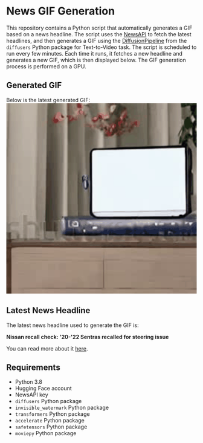 # News GIF Generation
This repository contains a Python script that automatically generates a GIF based on a news headline. The script uses the [NewsAPI](https://newsapi.org/) to fetch the latest headlines, and then generates a GIF using the [DiffusionPipeline](https://github.com/huggingface/diffusers) from the `diffusers` Python package for Text-to-Video task.
The script is scheduled to run every few minutes. Each time it runs, it fetches a new headline and generates a new GIF, which is then displayed below. The GIF generation process is performed on a GPU.

## Generated GIF
Below is the latest generated GIF:
![Generated GIF](output.gif?raw=true&v=1692574426)

## Latest News Headline
The latest news headline used to generate the GIF is:

**Nissan recall check: '20-'22 Sentras recalled for steering issue**

You can read more about it [here](https://www.usatoday.com/story/money/cars/recalls/2023/08/19/nissan-recall-check-20-22-sentras-recall-steering-issue-tie-rods/70632457007/).

## Requirements
- Python 3.8
- Hugging Face account
- NewsAPI key
- `diffusers` Python package
- `invisible_watermark` Python package
- `transformers` Python package
- `accelerate` Python package
- `safetensors` Python package
- `moviepy` Python package
